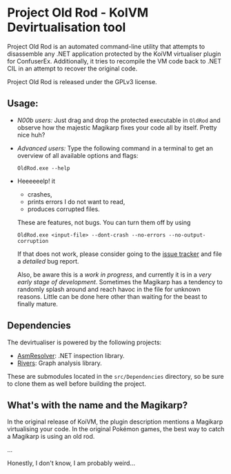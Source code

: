 Project Old Rod - KoIVM Devirtualisation tool
=============================================

Project Old Rod is an automated command-line utility that attempts to disassemble any .NET application protected by the KoiVM virtualiser plugin for ConfuserEx. Additionally, it tries to recompile the VM code back to .NET CIL in an attempt to recover the original code. 

Project Old Rod is released under the GPLv3 license.

Usage:
------

-   *N00b users:*
    Just drag and drop the protected executable in `OldRod` and observe how the majestic Magikarp fixes your code all by itself. Pretty nice huh?

-   *Advanced users:*
    Type the following command in a terminal to get an overview of all available options and flags:
    ```
    OldRod.exe --help
    ```

-   Heeeeeelp! it
    - crashes,
    - prints errors I do not want to read,
    - produces corrupted files.

    These are features, not bugs. You can turn them off by using
    ```
    OldRod.exe <input-file> --dont-crash --no-errors --no-output-corruption
    ```
    If that does not work, please consider going to the [issue tracker](https://github.com/Washi1337/OldRod/issues) and file a _detailed_ bug report.

    Also, be aware this is a *work in progress*, and currently it is in a *very early stage of development*. Sometimes the Magikarp has a tendency to randomly splash around and reach havoc in the file for unknown reasons. Little can be done here other than waiting for the beast to finally mature.

Dependencies
------------
The devirtualiser is powered by the following projects:
- [AsmResolver](https://github.com/Washi1337/AsmResolver): .NET inspection library.
- [Rivers](https://github.com/Washi1337/Rivers): Graph analysis library.

These are submodules located in the `src/Dependencies` directory, so be sure to clone them as well before building the project.

What's with the name and the Magikarp?
--------------------------------------
In the original release of KoiVM, the plugin description mentions a Magikarp virtualising your code. In the original Pokémon games, the best way to catch a Magikarp is using an old rod. 

...

Honestly, I don't know, I am probably weird...
